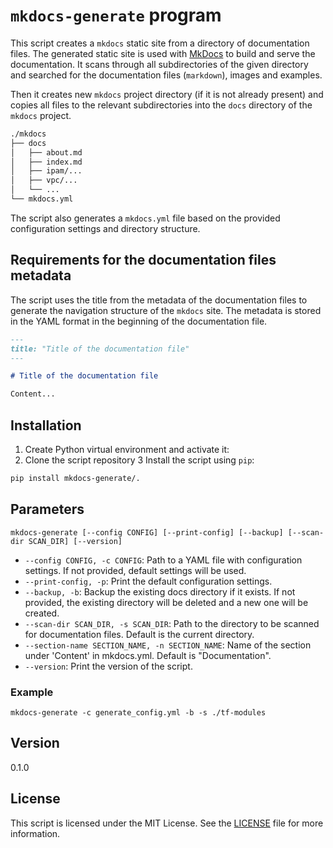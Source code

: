 # `mkdocs-generate` program

This script creates a `mkdocs` static site from a directory of documentation files.
The generated static site is used with [MkDocs](https://www.mkdocs.org/) to build and serve the documentation.
It scans through all subdirectories of the given directory and searched for the documentation files (`markdown`), images and examples.

Then it creates new `mkdocs` project directory (if it is not already present) and copies all files to the relevant subdirectories into the `docs` directory of the `mkdocs` project.

```sh
./mkdocs
├── docs
│   ├── about.md
│   ├── index.md
│   ├── ipam/...
│   ├── vpc/...
│   └── ...
└── mkdocs.yml
```

The script also generates a `mkdocs.yml` file based on the provided configuration settings and directory structure.

## Requirements for the documentation files metadata

The script uses the title from the metadata of the documentation files to generate the navigation structure of the `mkdocs` site.
The metadata is stored in the YAML format in the beginning of the documentation file.

```markdown
---
title: "Title of the documentation file"
---

# Title of the documentation file

Content...
```

## Installation

1. Create Python virtual environment and activate it:
2. Clone the script repository
3 Install the script using `pip`:

```sh
pip install mkdocs-generate/.
```

## Parameters

```
mkdocs-generate [--config CONFIG] [--print-config] [--backup] [--scan-dir SCAN_DIR] [--version]
```

- `--config CONFIG, -c CONFIG`: Path to a YAML file with configuration settings. If not provided, default settings will be used.
- `--print-config, -p`: Print the default configuration settings.
- `--backup, -b`: Backup the existing docs directory if it exists. If not provided, the existing directory will be deleted and a new one will be created.
- `--scan-dir SCAN_DIR, -s SCAN_DIR`: Path to the directory to be scanned for documentation files. Default is the current directory.
- `--section-name SECTION_NAME, -n SECTION_NAME`: Name of the section under 'Content' in mkdocs.yml. Default is "Documentation".
- `--version`: Print the version of the script.

### Example

```
mkdocs-generate -c generate_config.yml -b -s ./tf-modules
```

## Version

0.1.0

## License

This script is licensed under the MIT License. See the [LICENSE](LICENSE) file for more information.
